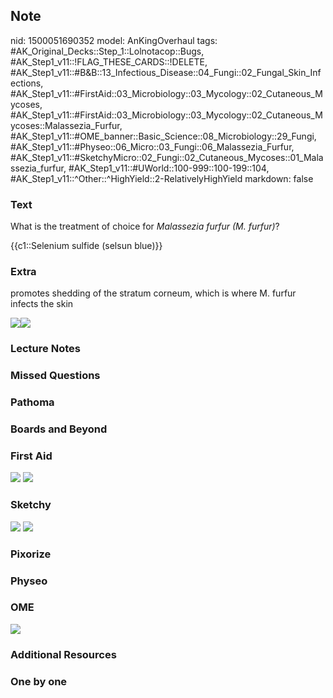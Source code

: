 ## Note
nid: 1500051690352
model: AnKingOverhaul
tags: #AK_Original_Decks::Step_1::Lolnotacop::Bugs, #AK_Step1_v11::!FLAG_THESE_CARDS::!DELETE, #AK_Step1_v11::#B&B::13_Infectious_Disease::04_Fungi::02_Fungal_Skin_Infections, #AK_Step1_v11::#FirstAid::03_Microbiology::03_Mycology::02_Cutaneous_Mycoses, #AK_Step1_v11::#FirstAid::03_Microbiology::03_Mycology::02_Cutaneous_Mycoses::Malassezia_Furfur, #AK_Step1_v11::#OME_banner::Basic_Science::08_Microbiology::29_Fungi, #AK_Step1_v11::#Physeo::06_Micro::03_Fungi::06_Malassezia_Furfur, #AK_Step1_v11::#SketchyMicro::02_Fungi::02_Cutaneous_Mycoses::01_Malassezia_furfur, #AK_Step1_v11::#UWorld::100-999::100-199::104, #AK_Step1_v11::^Other::^HighYield::2-RelativelyHighYield
markdown: false

### Text
What is the treatment of choice for <i>Malassezia furfur (M.
furfur)</i>?
<div>
  {{c1::Selenium sulfide (selsun blue)}}
</div>

### Extra
promotes shedding of the stratum corneum, which is where M. furfur
infects the skin
<div><img src="paste-3908420239788.jpg"><img src=
"paste-10093ba40d6cc112cec885bd7c344cb433691bbc.jpg"></div>

### Lecture Notes


### Missed Questions


### Pathoma


### Boards and Beyond


### First Aid
<img src="tmpd59xipuh.png"> <img src="tmpi0bk1ff9.png">

### Sketchy
<img src="paste-557929136652291.jpg"> <img src=
"paste-b60105f81f90a82d75135ba5c392f8e9b8bba946.png">

### Pixorize


### Physeo


### OME
<div class="ome-widget">
  <a href=
  "https://onlinemeded.org/spa/microbiology/fungi/acquire?ref=anki">
  <img src="_OME_AnkiFlashcards_Lesson_5.png"></a>
</div>

### Additional Resources


### One by one


